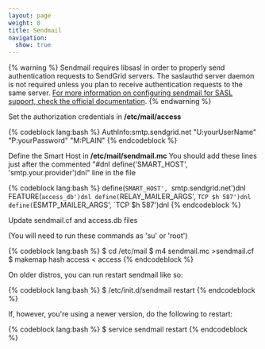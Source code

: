 ```yaml
---
layout: page
weight: 0
title: Sendmail
navigation:
  show: true
---
```


{% warning %}
Sendmail requires libsasl in order to properly send authentication requests to SendGrid servers. The saslauthd server daemon is not required unless you plan to receive authentication requests to the same server. [For more information on configuring sendmail for SASL support, check the official documentation](http://www.sendmail.com/sm/open_source/tips/compiling_sendmail/#SASL). 
{% endwarning %}

Set the authorization credentials in **/etc/mail/access**



{% codeblock lang:bash %}
AuthInfo:smtp.sendgrid.net "U:yourUserName" "P:yourPassword" "M:PLAIN"
{% endcodeblock %}



Define the Smart Host in **/etc/mail/sendmail.mc** You should add these lines just after the commented "\#dnl define('SMART_HOST', 'smtp.your.provider')dnl" line in the file



{% codeblock lang:bash %}
define(`SMART_HOST', `smtp.sendgrid.net')dnl
FEATURE(`access_db')dnl
define(`RELAY_MAILER_ARGS', `TCP $h 587')dnl
define(`ESMTP_MAILER_ARGS', `TCP $h 587')dnl
{% endcodeblock %}



Update sendmail.cf and access.db files

(You will need to run these commands as 'su' or 'root') 

{% codeblock lang:bash %}
$ cd /etc/mail
$ m4 sendmail.mc >sendmail.cf
$ makemap hash access < access
{% endcodeblock %}



On older distros, you can run restart sendmail like so:



{% codeblock lang:bash %}
$ /etc/init.d/sendmail restart
{% endcodeblock %}



If, however, you're using a newer version, do the following to restart:



{% codeblock lang:bash %}
$ service sendmail restart
{% endcodeblock %}


